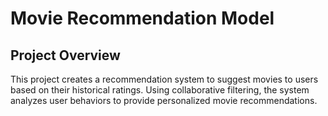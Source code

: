 # Movie Recommendation Model

## Project Overview
This project creates a recommendation system to suggest movies to users based on their historical ratings.
Using collaborative filtering, the system analyzes user behaviors to provide personalized movie recommendations.
